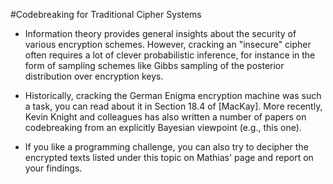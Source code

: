 #Codebreaking for Traditional Cipher Systems

* Information theory provides general insights about the security of various encryption schemes. However, cracking an "insecure" cipher often requires a lot of clever probabilistic inference, for instance in the form of sampling schemes like Gibbs sampling of the posterior distribution over encryption keys.

* Historically, cracking the German Enigma encryption machine was such a task, you can read about it in Section 18.4 of [MacKay]. More recently, Kevin Knight and colleagues has also written a number of papers on codebreaking from an explicitly Bayesian viewpoint (e.g., this one).

* If you like a programming challenge, you can also try to decipher the encrypted texts listed under this topic on Mathias' page and report on your findings.